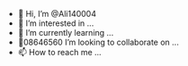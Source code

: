 - 👋 Hi, I’m @Ali140004
- 👀 I’m interested in ...
- 🌱 I’m currently learning ...
- 💞️08646560 I’m looking to collaborate on ...
- 📫 How to reach me ...

<!---
Ali140004/Ali140004 is a ✨ special ✨ repository because its `README.md` (this file) appears on your GitHub profile.
You can click the Preview link to take a look at your changes.
--->
